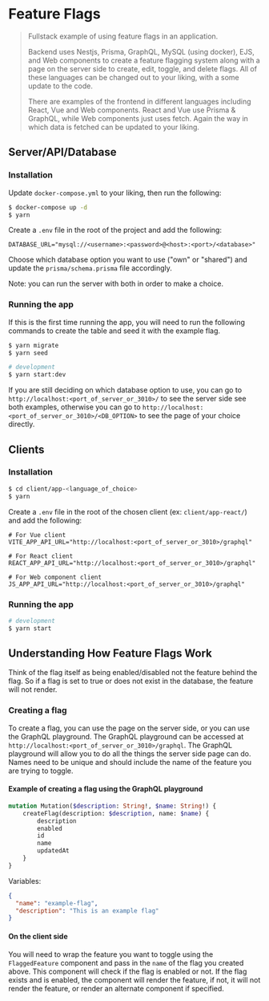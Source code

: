 # Feature Flags

> Fullstack example of using feature flags in an application.
> 
> Backend uses Nestjs, Prisma, GraphQL, MySQL (using docker), EJS, and Web components to create a feature flagging system along with a page on the server side to create, edit, toggle, and 
> delete flags.
> All of these languages can be changed out to your liking, with a some update to the code.
> 
> There are examples of the frontend in different languages including React, Vue and Web components. React and Vue use Prisma & GraphQL, while Web components just uses fetch. Again the way in 
> which data is fetched can be updated to your liking.

## Server/API/Database
### Installation

Update `docker-compose.yml` to your liking, then run the following:
```bash
$ docker-compose up -d
$ yarn
```
Create a `.env` file in the root of the project and add the following:
```dotenv
DATABASE_URL="mysql://<username>:<password>@<host>:<port>/<database>"
```

Choose which database option you want to use ("own" or "shared") and update the `prisma/schema.prisma` file accordingly.

Note: you can run the server with both in order to make a choice.

### Running the app

If this is the first time running the app, you will need to run the following commands to create the table and seed it with the example flag.

```bash
$ yarn migrate
$ yarn seed
```

```bash
# development
$ yarn start:dev
```

If you are still deciding on which database option to use, you can go to `http://localhost:<port_of_server_or_3010>/` to see the server side see both examples, otherwise you can go to 
`http://localhost:<port_of_server_or_3010>/<DB_OPTION>` to see the page of your choice directly.

## Clients
### Installation

```bash
$ cd client/app-<language_of_choice>
$ yarn
```
Create a `.env` file in the root of the chosen client (ex: `client/app-react/`) and add the following:
```dotenv
# For Vue client
VITE_APP_API_URL="http://localhost:<port_of_server_or_3010>/graphql"

# For React client
REACT_APP_API_URL="http://localhost:<port_of_server_or_3010>/graphql"

# For Web component client
JS_APP_API_URL="http://localhost:<port_of_server_or_3010>/graphql"
```

### Running the app

```bash
# development
$ yarn start
```

## Understanding How Feature Flags Work
Think of the flag itself as being enabled/disabled not the feature behind the flag. So if a flag is set to true or does not exist in the database, the feature will not render.

### Creating a flag
To create a flag, you can use the page on the server side, or you can use the GraphQL playground. The GraphQL playground can be accessed at `http://localhost:<port_of_server_or_3010>/graphql`. The 
GraphQL playground will allow you to do all the things the server side page can do. Names need to be unique and should include the name of the feature you are trying to toggle.

#### Example of creating a flag using the GraphQL playground
```graphql
mutation Mutation($description: String!, $name: String!) {
    createFlag(description: $description, name: $name) {
        description
        enabled
        id
        name
        updatedAt
    }
}
```
Variables:
```json
{
  "name": "example-flag",
  "description": "This is an example flag"
}
```

#### On the client side
You will need to wrap the feature you want to toggle using the `FlaggedFeature` component and pass in the `name` of the flag you created above. This component will check if the 
flag is enabled or not. If the flag exists and is enabled, the component will render the feature, if not, it will not render the feature, or render an alternate component if specified.
